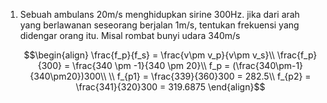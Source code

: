 1. Sebuah ambulans 20m/s menghidupkan sirine 300Hz. jika dari arah yang berlawanan seseorang berjalan 1m/s, tentukan frekuensi yang didengar orang itu. Misal rombat bunyi udara 340m/s
   
   $$\begin{align}
   \frac{f_p}{f_s} = \frac{v\pm v_p}{v\pm v_s}\\
   \frac{f_p}{300} = \frac{340 \pm -1}{340 \pm 20}\\
   f_p = (\frac{340\pm-1}{340\pm20})300\\
   \\
   f_{p1} = \frac{339}{360}300 = 282.5\\
   f_{p2} = \frac{341}{320}300 = 319.6875
   \end{align}$$